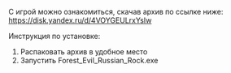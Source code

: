 С игрой можно ознакомиться, скачав архив по ссылке ниже:
https://disk.yandex.ru/d/4VOYGEULrxYsIw

Инструкция по установке:
1. Распаковать архив в удобное место
2. Запустить Forest_Evil_Russian_Rock.exe
